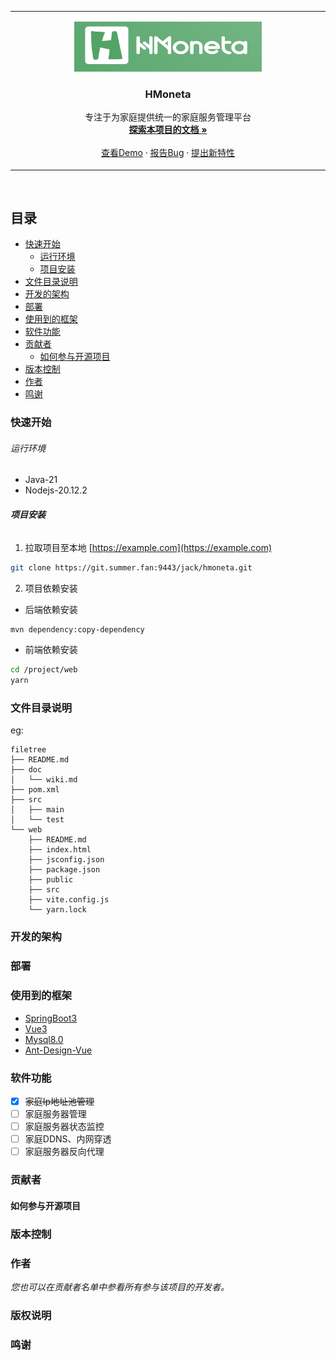 
<!-- PROJECT LOGO -->
<table align="center"><tr><td align="center" width="9999">
<p align="center">
  <a href="https://git.summer.fan:9443/jack/hmoneta/">
    <img src="asset/projectLogo.png" alt="Logo" width="300" height="80">
  </a>
</p>

<h3>
<div style="text-align: center;">HMoneta</div>
</h3>
  <p align="center">
    专注于为家庭提供统一的家庭服务管理平台
    <br />
    <a href="https://git.summer.fan:9443/jack/hmoneta/-/blob/main/doc/wiki.md?ref_type=heads"><strong>探索本项目的文档 »</strong></a>
    <br />
    <br />
    <a href="https://git.summer.fan:9443/jack/hmoneta">查看Demo</a>
    ·
    <a href="https://git.summer.fan:9443/jack/hmoneta/issues">报告Bug</a>
    ·
    <a href="https://git.summer.fan:9443/jack/hmoneta/issues">提出新特性</a>
  </p>
</td></tr></table>
<br />

## 目录

- [快速开始](#快速开始)
    - [运行环境](#运行环境)
    - [项目安装](#项目安装)
- [文件目录说明](#文件目录说明)
- [开发的架构](#开发的架构)
- [部署](#部署)
- [使用到的框架](#使用到的框架)
- [软件功能](#软件功能)
- [贡献者](#贡献者)
    - [如何参与开源项目](#如何参与开源项目)
- [版本控制](#版本控制)
- [作者](#作者)
- [鸣谢](#鸣谢)

### 快速开始
###### 运行环境
- Java-21
- Nodejs-20.12.2
###### **项目安装**

1. 拉取项目至本地 [https://example.com](https://example.com)
```sh
git clone https://git.summer.fan:9443/jack/hmoneta.git
```
2. 项目依赖安装
  - 后端依赖安装
```sh
mvn dependency:copy-dependency
```
  - 前端依赖安装
```sh
cd /project/web
yarn
```


### 文件目录说明
eg:

```
filetree 
├── README.md
├── doc
│   └── wiki.md
├── pom.xml
├── src
│   ├── main
│   └── test
└── web
    ├── README.md
    ├── index.html
    ├── jsconfig.json
    ├── package.json
    ├── public
    ├── src
    ├── vite.config.js
    └── yarn.lock

```





### 开发的架构



### 部署



### 使用到的框架

- [SpringBoot3](https://spring.io/projects/spring-boot)
- [Vue3](https://cn.vuejs.org/)
- [Mysql8.0](https://www.mysql.com/)
- [Ant-Design-Vue](https://antdv.com/)
### 软件功能
- [x] ~~家庭Ip地址池管理~~
- [ ] 家庭服务器管理
- [ ] 家庭服务器状态监控
- [ ] 家庭DDNS、内网穿透
- [ ] 家庭服务器反向代理
### 贡献者



#### 如何参与开源项目




### 版本控制



### 作者


*您也可以在贡献者名单中参看所有参与该项目的开发者。*

### 版权说明


### 鸣谢




